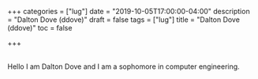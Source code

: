 +++
categories = ["lug"]
date = "2019-10-05T17:00:00-04:00"
description = "Dalton Dove (ddove)"
draft = false
tags = ["lug"]
title = "Dalton Dove (ddove)"
toc = false

+++

<br>
Hello I am Dalton Dove and I am a sophomore in computer engineering.
